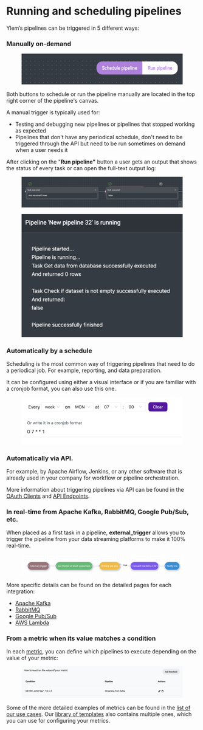 # Running and scheduling pipelines

Ylem’s pipelines can be triggered in 5 different ways:

### Manually on-demand

<figure><img src="../.gitbook/assets/Screenshot 2024-04-30 at 14.58.09.png" alt=""><figcaption></figcaption></figure>

Both buttons to schedule or run the pipeline manually are located in the top right corner of the pipeline's canvas.&#x20;

A manual trigger is typically used for:

* Testing and debugging new pipelines or pipelines that stopped working as expected
* Pipelines that don't have any periodical schedule, don't need to be triggered through the API but need to be run sometimes on demand when a user needs it

After clicking on the "**Run pipeline"** button a user gets an output that shows the status of every task or can open the full-text output log:

<figure><img src="../.gitbook/assets/Screenshot 2024-04-30 at 15.05.16.png" alt=""><figcaption></figcaption></figure>

<figure><img src="../.gitbook/assets/Screenshot 2024-04-30 at 15.04.20.png" alt=""><figcaption></figcaption></figure>

### Automatically by a schedule

Scheduling is the most common way of triggering pipelines that need to do a periodical job. For example, reporting, and data preparation.

It can be configured using either a visual interface or if you are familiar with a cronjob format, you can also use this one.

<figure><img src="../.gitbook/assets/Screenshot 2022-09-16 at 18.55.53.png" alt=""><figcaption></figcaption></figure>

### Automatically via API.&#x20;

For example, by Apache Airflow, Jenkins, or any other software that is already used in your company for workflow or pipeline orchestration.

More information about triggering pipelines via API can be found in the [OAuth Clients](../api/oauth-clients.md) and [API Endpoints](../api/api-endpoints.md).

### In real-time from Apache Kafka, RabbitMQ, Google Pub/Sub, etc.

When placed as a first task in a pipeline, **external\_trigger** allows you to trigger the pipeline from your data streaming platforms to make it 100% real-time.

<figure><img src="../.gitbook/assets/Screenshot 2022-11-28 at 18.09.50.png" alt=""><figcaption></figcaption></figure>

More specific details can be found on the detailed pages for each integration:

* [Apache Kafka](../integrations/library-of-integrations/apache-kafka.md)
* [RabbitMQ](../integrations/library-of-integrations/rabbitmq.md)
* [Google Pub/Sub](../integrations/library-of-integrations/google-pub-sub.md)
* [AWS Lambda](../integrations/library-of-integrations/aws-lambda.md)

### From a metric when its value matches a condition

In each [metric](broken-reference), you can define which pipelines to execute depending on the value of your metric:

<figure><img src="../.gitbook/assets/Screenshot 2024-04-17 at 13.56.04.png" alt=""><figcaption></figcaption></figure>

Some of the more detailed examples of metrics can be found in the [list of our use cases](../use-cases/use-cases.-homepage.md). Our [library of templates](library-of-templates.md) also contains multiple ones, which you can use for configuring your metrics.
